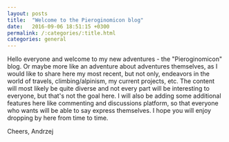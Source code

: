 ```yaml
---
layout: posts
title:  "Welcome to the Pieroginomicon blog"
date:   2016-09-06 18:51:15 +0300
permalink: /:categories/:title.html
categories: general
---
```


Hello everyone and welcome to my new adventures - the "Pieroginomicon" blog. Or maybe more like an adventure about adventures themselves, as I would like to share here my most recent, but not only, endeavors in the world of travels, climbing/alpinism, my current projects, etc. The content will most likely be quite diverse and not every part will be interesting to everyone, but that's not the goal here. I will also be adding some additional features here like commenting and discussions platform, so that everyone who wants will be able to say express themselves. I hope you will enjoy dropping by here from time to time.

Cheers,
Andrzej